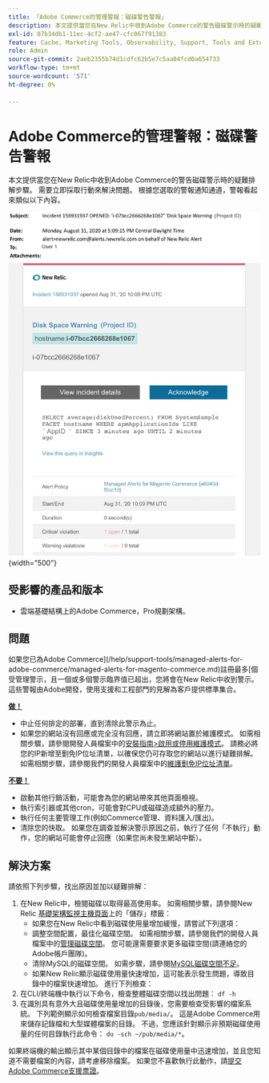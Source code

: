 ```yaml
---
title: 「Adobe Commerce的管理警報：磁碟警告警報」
description: 本文提供當您在New Relic中收到Adobe Commerce的警告磁碟警示時的疑難排解步驟。 需要立即採取行動來解決問題。 根據您選取的警報通知通道，警報看起來類似以下內容。
exl-id: 07b34db1-11ec-4cf2-ae47-cfc067f91383
feature: Cache, Marketing Tools, Observability, Support, Tools and External Services
role: Admin
source-git-commit: 2aeb2355b74d1cdfc62b5e7c5aa04fcd0a654733
workflow-type: tm+mt
source-wordcount: '571'
ht-degree: 0%

---
```


# Adobe Commerce的管理警報：磁碟警告警報

本文提供當您在New Relic中收到Adobe Commerce的警告磁碟警示時的疑難排解步驟。 需要立即採取行動來解決問題。 根據您選取的警報通知通道，警報看起來類似以下內容。

![磁碟警告警示](assets/disk-warning-magento-managed.png){width="500"}

## 受影響的產品和版本

* 雲端基礎結構上的Adobe Commerce，Pro規劃架構。

## 問題

如果您已為Adobe Commerce](/help/support-tools/managed-alerts-for-adobe-commerce/managed-alerts-for-magento-commerce.md)註冊最多[個受管理警示，且一個或多個警示臨界值已超出，您將會在New Relic中收到警示。 這些警報由Adobe開發，使用支援和工程部門的見解為客戶提供標準集合。

<u> **做！** </u>

* 中止任何排定的部署，直到清除此警示為止。
* 如果您的網站沒有回應或完全沒有回應，請立即將網站置於維護模式。 如需相關步驟，請參閱開發人員檔案中的[安裝指南>啟用或停用維護模式](https://experienceleague.adobe.com/en/docs/commerce-operations/installation-guide/tutorials/maintenance-mode)。 請務必將您的IP新增至劐免IP位址清單，以確保您仍可存取您的網站以進行疑難排解。 如需相關步驟，請參閱我們的開發人員檔案中的[維護劐免IP位址清單](https://experienceleague.adobe.com/en/docs/commerce-operations/installation-guide/tutorials/maintenance-mode#instgde-cli-maint-exempt)。

<u> **不要！** </u>

* 啟動其他行銷活動，可能會為您的網站帶來其他頁面檢視。
* 執行索引器或其他cron，可能會對CPU或磁碟造成額外的壓力。
* 執行任何主要管理工作(例如Commerce管理、資料匯入/匯出)。
* 清除您的快取。 如果您在調查並解決警示原因之前，執行了任何「不執行」動作，您的網站可能會停止回應（如果您尚未發生網站中斷）。

## 解決方案

請依照下列步驟，找出原因並加以疑難排解：

1. 在New Relic中，檢閱磁碟以取得最高使用率。 如需相關步驟，請參閱New Relic [基礎架構監視主機頁面](https://docs.newrelic.com/docs/infrastructure/infrastructure-ui-pages/infra-hosts-ui-page/)上的「儲存」標籤：
   * 如果您在New Relic中看到磁碟使用量增加緩慢，請嘗試下列選項：
   * 調整空間配置，最佳化磁碟空間。 如需相關步驟，請參閱我們的開發人員檔案中的[管理磁碟空間](https://experienceleague.adobe.com/docs/commerce-cloud-service/user-guide/develop/storage/manage-disk-space.html)。 您可能還需要要求更多磁碟空間(請連絡您的Adobe帳戶團隊)。
   * 清除MySQL的磁碟空間。 如需步驟，請參閱[MySQL磁碟空間不足](/help/troubleshooting/database/mysql-disk-space-is-low-on-magento-commerce-cloud.md)。
   * 如果New Relic顯示磁碟使用量快速增加，這可能表示發生問題，導致目錄中的檔案快速增加。 進行下列檢查：
1. 在CLI/終端機中執行以下命令，檢查整體磁碟空間以找出問題： `df -h`
1. 在識別具有意外大且磁碟使用量增加的目錄後，您需要檢查受影響的檔案系統。 下列範例顯示如何檢查檔案目錄`pub/media/`。 這是Adobe Commerce用來儲存記錄檔和大型媒體檔案的目錄。 不過，您應該針對顯示非預期磁碟使用量的任何目錄執行此命令： `du -sch ~/pub/media/*`。

如果終端機的輸出顯示其中某個目錄中的檔案在磁碟使用量中迅速增加，並且您知道不需要檔案的內容，請考慮移除檔案。 如果您不喜歡執行此動作，請[提交Adobe Commerce支援票證](/help/help-center-guide/help-center/magento-help-center-user-guide.md#submit-ticket)。
